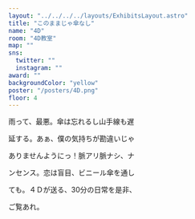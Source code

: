 ```yaml
---
layout: "../../../../layouts/ExhibitsLayout.astro"
title: "このままじゃ傘なし"
name: "4D"
room: "4D教室"
map: ""
sns:
  twitter: ""
  instagram: ""
award: ""
backgroundColor: "yellow"
poster: "/posters/4D.png"
floor: 4
---
```


雨って、最悪。傘は忘れるし山手線も遅

延する。あぁ、僕の気持ちが勘違いじゃ

ありませんようにっ！脈アリ脈ナシ、ナ

ンセンス。恋は盲目、ビニール傘を通し

ても。４Ｄが送る、30分の日常を是非、

ご覧あれ。
